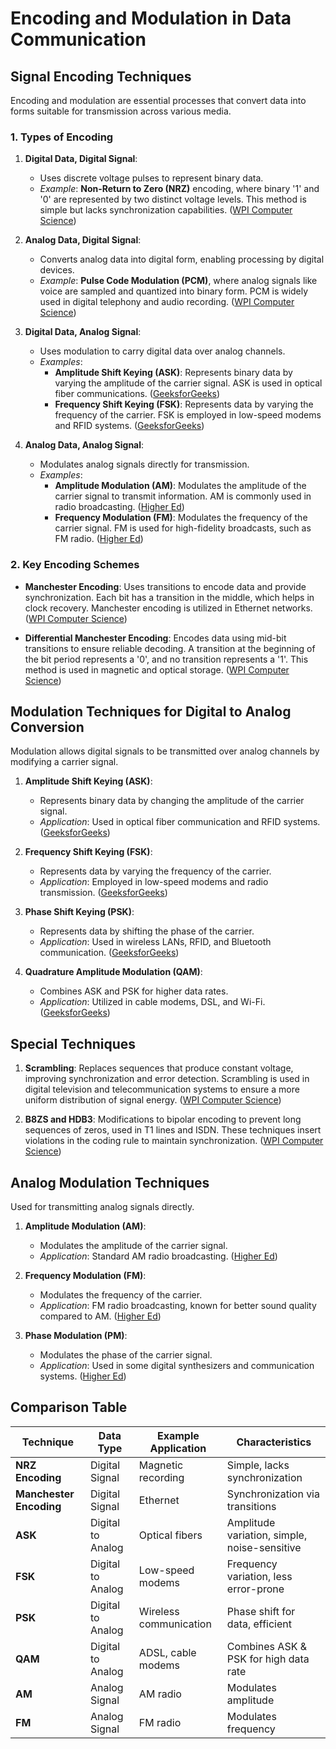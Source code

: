 # Encoding and Modulation in Data Communication

## Signal Encoding Techniques
Encoding and modulation are essential processes that convert data into forms suitable for transmission across various media.

### 1. Types of Encoding
1. **Digital Data, Digital Signal**:
   - Uses discrete voltage pulses to represent binary data.
   - *Example*: **Non-Return to Zero (NRZ)** encoding, where binary '1' and '0' are represented by two distinct voltage levels. This method is simple but lacks synchronization capabilities. ([WPI Computer Science](https://web.cs.wpi.edu/~rek/Undergrad_Nets/B06/Data_Encoding.pdf))

2. **Analog Data, Digital Signal**:
   - Converts analog data into digital form, enabling processing by digital devices.
   - *Example*: **Pulse Code Modulation (PCM)**, where analog signals like voice are sampled and quantized into binary form. PCM is widely used in digital telephony and audio recording. ([WPI Computer Science](https://web.cs.wpi.edu/~rek/Undergrad_Nets/B06/Data_Encoding.pdf))

3. **Digital Data, Analog Signal**:
   - Uses modulation to carry digital data over analog channels.
   - *Examples*:
     - **Amplitude Shift Keying (ASK)**: Represents binary data by varying the amplitude of the carrier signal. ASK is used in optical fiber communications. ([GeeksforGeeks](https://www.geeksforgeeks.org/digital-modulation-techniques/))
     - **Frequency Shift Keying (FSK)**: Represents data by varying the frequency of the carrier. FSK is employed in low-speed modems and RFID systems. ([GeeksforGeeks](https://www.geeksforgeeks.org/digital-modulation-techniques/))

4. **Analog Data, Analog Signal**:
   - Modulates analog signals directly for transmission.
   - *Examples*:
     - **Amplitude Modulation (AM)**: Modulates the amplitude of the carrier signal to transmit information. AM is commonly used in radio broadcasting. ([Higher Ed](https://highered.mheducation.com/sites/0070612072/student_view0/chapter4/))
     - **Frequency Modulation (FM)**: Modulates the frequency of the carrier signal. FM is used for high-fidelity broadcasts, such as FM radio. ([Higher Ed](https://highered.mheducation.com/sites/0070612072/student_view0/chapter4/))

### 2. Key Encoding Schemes
- **Manchester Encoding**: Uses transitions to encode data and provide synchronization. Each bit has a transition in the middle, which helps in clock recovery. Manchester encoding is utilized in Ethernet networks. ([WPI Computer Science](https://web.cs.wpi.edu/~rek/Undergrad_Nets/B06/Data_Encoding.pdf))

- **Differential Manchester Encoding**: Encodes data using mid-bit transitions to ensure reliable decoding. A transition at the beginning of the bit period represents a '0', and no transition represents a '1'. This method is used in magnetic and optical storage. ([WPI Computer Science](https://web.cs.wpi.edu/~rek/Undergrad_Nets/B06/Data_Encoding.pdf))

## Modulation Techniques for Digital to Analog Conversion
Modulation allows digital signals to be transmitted over analog channels by modifying a carrier signal.

1. **Amplitude Shift Keying (ASK)**:
   - Represents binary data by changing the amplitude of the carrier signal.
   - *Application*: Used in optical fiber communication and RFID systems. ([GeeksforGeeks](https://www.geeksforgeeks.org/digital-modulation-techniques/))

2. **Frequency Shift Keying (FSK)**:
   - Represents data by varying the frequency of the carrier.
   - *Application*: Employed in low-speed modems and radio transmission. ([GeeksforGeeks](https://www.geeksforgeeks.org/digital-modulation-techniques/))

3. **Phase Shift Keying (PSK)**:
   - Represents data by shifting the phase of the carrier.
   - *Application*: Used in wireless LANs, RFID, and Bluetooth communication. ([GeeksforGeeks](https://www.geeksforgeeks.org/digital-modulation-techniques/))

4. **Quadrature Amplitude Modulation (QAM)**:
   - Combines ASK and PSK for higher data rates.
   - *Application*: Utilized in cable modems, DSL, and Wi-Fi. ([GeeksforGeeks](https://www.geeksforgeeks.org/digital-modulation-techniques/))

## Special Techniques
1. **Scrambling**: Replaces sequences that produce constant voltage, improving synchronization and error detection. Scrambling is used in digital television and telecommunication systems to ensure a more uniform distribution of signal energy. ([WPI Computer Science](https://web.cs.wpi.edu/~rek/Undergrad_Nets/B06/Data_Encoding.pdf))

2. **B8ZS and HDB3**: Modifications to bipolar encoding to prevent long sequences of zeros, used in T1 lines and ISDN. These techniques insert violations in the coding rule to maintain synchronization. ([WPI Computer Science](https://web.cs.wpi.edu/~rek/Undergrad_Nets/B06/Data_Encoding.pdf))

## Analog Modulation Techniques
Used for transmitting analog signals directly.

1. **Amplitude Modulation (AM)**:
   - Modulates the amplitude of the carrier signal.
   - *Application*: Standard AM radio broadcasting. ([Higher Ed](https://highered.mheducation.com/sites/0070612072/student_view0/chapter4/))

2. **Frequency Modulation (FM)**:
   - Modulates the frequency of the carrier.
   - *Application*: FM radio broadcasting, known for better sound quality compared to AM. ([Higher Ed](https://highered.mheducation.com/sites/0070612072/student_view0/chapter4/))

3. **Phase Modulation (PM)**:
   - Modulates the phase of the carrier signal.
   - *Application*: Used in some digital synthesizers and communication systems. ([Higher Ed](https://highered.mheducation.com/sites/0070612072/student_view0/chapter4/))

## Comparison Table

| Technique                   | Data Type       | Example Application        | Characteristics                       |
|-----------------------------|-----------------|----------------------------|---------------------------------------|
| **NRZ Encoding**            | Digital Signal  | Magnetic recording         | Simple, lacks synchronization         |
| **Manchester Encoding**     | Digital Signal  | Ethernet                   | Synchronization via transitions       |
| **ASK**                     | Digital to Analog | Optical fibers           | Amplitude variation, simple, noise-sensitive |
| **FSK**                     | Digital to Analog | Low-speed modems         | Frequency variation, less error-prone |
| **PSK**                     | Digital to Analog | Wireless communication   | Phase shift for data, efficient       |
| **QAM**                     | Digital to Analog | ADSL, cable modems       | Combines ASK & PSK for high data rate |
| **AM**                      | Analog Signal   | AM radio                   | Modulates amplitude                   |
| **FM**                      | Analog Signal   | FM radio                   | Modulates frequency 